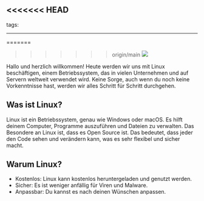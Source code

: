 <<<<<<< HEAD
---
tags:

---


=======
>>>>>>> origin/main
![](https://i.ibb.co/fkkxKrM/linux2.png)

Hallo und herzlich willkommen! Heute werden wir uns mit Linux beschäftigen, einem Betriebssystem, das in vielen Unternehmen und auf Servern weltweit verwendet wird. Keine Sorge, auch wenn du noch keine Vorkenntnisse hast, werden wir alles Schritt für Schritt durchgehen.

## Was ist Linux?
Linux ist ein Betriebssystem, genau wie Windows oder macOS. Es hilft deinem Computer, Programme auszuführen und Dateien zu verwalten. Das Besondere an Linux ist, dass es Open Source ist. Das bedeutet, dass jeder den Code sehen und verändern kann, was es sehr flexibel und sicher macht.

## Warum Linux?
- Kostenlos: Linux kann kostenlos heruntergeladen und genutzt werden.
- Sicher: Es ist weniger anfällig für Viren und Malware.
- Anpassbar: Du kannst es nach deinen Wünschen anpassen.
